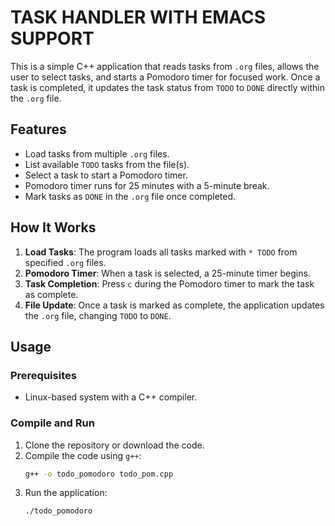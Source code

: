 # TASK HANDLER WITH EMACS SUPPORT
This is a simple C++ application that reads tasks from `.org` files, allows the user to select tasks, and starts a Pomodoro timer for focused work. Once a task is completed, it updates the task status from `TODO` to `DONE` directly within the `.org` file.

## Features
- Load tasks from multiple `.org` files.
- List available `TODO` tasks from the file(s).
- Select a task to start a Pomodoro timer.
- Pomodoro timer runs for 25 minutes with a 5-minute break.
- Mark tasks as `DONE` in the `.org` file once completed.

## How It Works
1. **Load Tasks**: The program loads all tasks marked with `* TODO` from specified `.org` files.
2. **Pomodoro Timer**: When a task is selected, a 25-minute timer begins. 
3. **Task Completion**: Press `c` during the Pomodoro timer to mark the task as complete.
4. **File Update**: Once a task is marked as complete, the application updates the `.org` file, changing `TODO` to `DONE`.

## Usage

### Prerequisites
- Linux-based system with a C++ compiler.

### Compile and Run
1. Clone the repository or download the code.
2. Compile the code using `g++`:
   ```bash
   g++ -o todo_pomodoro todo_pom.cpp
3. Run the application:
   ```bash
   ./todo_pomodoro
